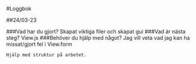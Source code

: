 #Loggbok

##24/03-23

###Vad har du gjort?
    Skapat viktiga filer och skapat gui
###Vad är nästa steg?
    View.js
###Behöver du hjälp med något?
    Jag vill veta vad jag kan ha missat/gjort fel i View.form 
    
    Hjälp med struktur på arbetet.